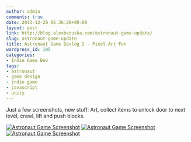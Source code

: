 ```yaml
---
author: admin
comments: true
date: 2013-12-20 06:36:28+00:00
layout: post
link: http://blog.alexbezuska.com/astronaut-game-update/
slug: astronaut-game-update
title: Astronaut Game Devlog 2 - Pixel Art Fun
wordpress_id: 195
categories:
- Indie Game Dev
tags:
- astronaut
- game design
- indie game
- javascript
- unity
---
```


Just a few screenshots, new stuff: Art, collect items to unlock door to next level, crawl, lift and push blocks.

[![Astronaut Game Screenshot](/images/2014/02/Screen-Shot-2014-02-04-at-1.36.04-AM.png)](/images/2014/02/Screen-Shot-2014-02-04-at-1.36.04-AM.png) [![Astronaut Game Screenshot](/images/2014/02/Screen-Shot-2014-02-04-at-1.35.14-AM.png)](/images/2014/02/Screen-Shot-2014-02-04-at-1.35.14-AM.png) [![Astronaut Game Screenshot](/images/2014/02/Screen-Shot-2014-02-04-at-1.33.34-AM.png)](/images/2014/02/Screen-Shot-2014-02-04-at-1.33.34-AM.png)
